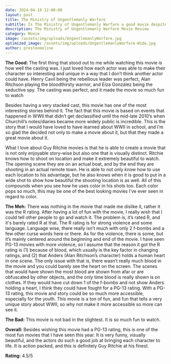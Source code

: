 ```yaml
---
date: 2024-04-19 12:00:00
layout: post
title: The Ministry of Ungentlemanly Warfare
subtitle: Is The Ministry of Ungentlemanly Warfare a good movie despite lower than expected box office results?
description: The Ministry of Ungentlemanly Warfare Movie Review
category: Movie
image: /assets/img/uploads/UngentlemanlyWarfare.jpg
optimized_image: /assets/img/uploads/UngentlemanlyWarfare-Wide.jpg
author: prestonmoline
---
```


**The Good:**
The first thing that stood out to me while watching this movie is how well the casting was. I just loved how each actor was able to make their character so interesting and unique in a way that I don’t think another actor could have. Henry Cavil being the rebellious leader was perfect, Alan Ritchson playing the bloodthirsty warrior, and Eiza González being the seductive spy. The casting was perfect, and it made the movie so much fun to watch

Besides having a very stacked cast, this movie has one of the most interesting stories behind it. The fact that this movie is based on events that happened in WWII that didn’t get declassified until the mid-late 2010’s when Churchill’s notes/diaries became more widely public is incredible. This is the story that I would have loved to have learned about WWII in school, and I’m so glad the decided not only to make a movie about it, but that they made a great movie about it.

What I love about Guy Ritchie movies is that he is able to create a movie that is not only enjoyable story-wise but also one that is visually distinct. Ritchie knows how to shoot on location and make it extremely beautiful to watch. The opening scene they are on an actual boat, and by the end they are shooting in an actual remote town. He is able to not only know how to use each location to his advantage, but he also knows when it is good to put in a wide shot to show how beautiful the shooting location is as well. All of this compounds when you see how he uses color in his shots too. Each color pops so much, this may be one of the best looking movies I’ve ever seen in regard to color.


**The Meh:**
There was nothing in the movie that made me dislike it, rather it was the R rating. After having a lot of fun with the movie, I really wish that I could tell other people to go and watch it. The problem is, it’s rated R, and it's barely rated R at that. The R rating is for strong violence and some language. Language wise, there really isn’t much with only 2 f-bombs and a few other curse words here or there. As for the violence, there is some, but it’s mainly centered around the beginning and end of the movie. I have seen PG-13 movies with more violence, so I assume that the reason it got the R rating is (1)  because of blood, which usually is the key factor in changing ratings, and (2) that Anders (Alan Ritchson’s character) holds a human heart in one scene. The only issue with that is, there wasn’t really much blood in the movie and you could barely see the heart on the screen. The scenes that would have shown the most blood are shown from afar or are obfuscated by other objects, and the only time blood is really shown is on clothes. If they would have cut down 1 of the f-bombs and not show Anders holding a heart, I think they could have fought for a PG-13 rating. With a PG-13 rating, this movie and story could be so much more accessible, especially for the youth. This movie is a ton of fun, and fun that tells a very unique story about WWII, so why not make it more accessible so more can see it.



**The Bad:**
This movie is not bad in the slightest. It is so much fun to watch.


**Overall:**
Besides wishing this movie had a PG-13 rating, this is one of the most fun movies that I have seen this year. It is very funny, visually beautiful, and the actors do such a good job at bringing each character to life. It is action packed, and this is definitely Guy Ritchie at his finest.



**Rating:**
4.5/5
